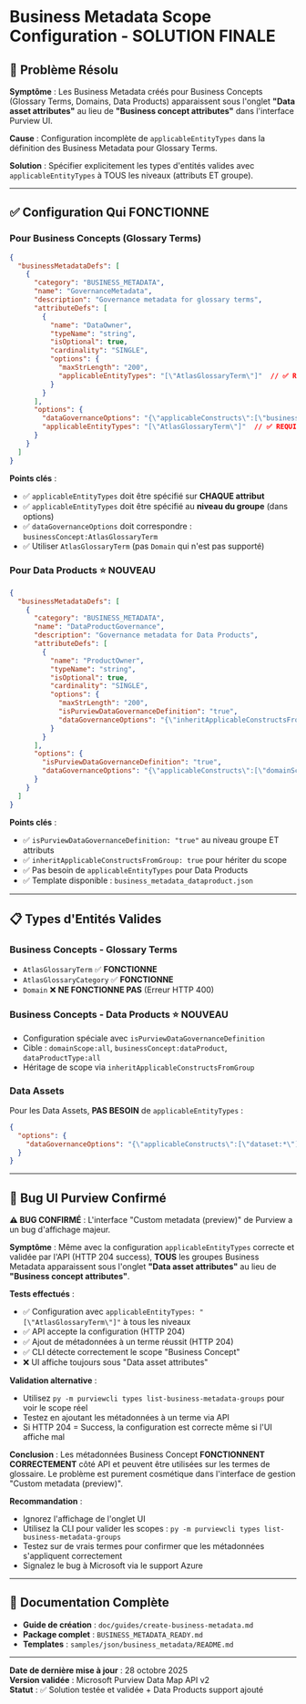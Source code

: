 # Business Metadata Scope Configuration - SOLUTION FINALE

## 🎯 Problème Résolu

**Symptôme** : Les Business Metadata créés pour Business Concepts (Glossary Terms, Domains, Data Products) apparaissent sous l'onglet **"Data asset attributes"** au lieu de **"Business concept attributes"** dans l'interface Purview UI.

**Cause** : Configuration incomplète de `applicableEntityTypes` dans la définition des Business Metadata pour Glossary Terms.

**Solution** : Spécifier explicitement les types d'entités valides avec `applicableEntityTypes` à TOUS les niveaux (attributs ET groupe).

---

## ✅ Configuration Qui FONCTIONNE

### Pour Business Concepts (Glossary Terms)

```json
{
  "businessMetadataDefs": [
    {
      "category": "BUSINESS_METADATA",
      "name": "GovernanceMetadata",
      "description": "Governance metadata for glossary terms",
      "attributeDefs": [
        {
          "name": "DataOwner",
          "typeName": "string",
          "isOptional": true,
          "cardinality": "SINGLE",
          "options": {
            "maxStrLength": "200",
            "applicableEntityTypes": "[\"AtlasGlossaryTerm\"]"  // ✅ REQUIS
          }
        }
      ],
      "options": {
        "dataGovernanceOptions": "{\"applicableConstructs\":[\"businessConcept:AtlasGlossaryTerm\"]}",
        "applicableEntityTypes": "[\"AtlasGlossaryTerm\"]"  // ✅ REQUIS
      }
    }
  ]
}
```

**Points clés** :
- ✅ `applicableEntityTypes` doit être spécifié sur **CHAQUE attribut**
- ✅ `applicableEntityTypes` doit être spécifié au **niveau du groupe** (dans options)
- ✅ `dataGovernanceOptions` doit correspondre : `businessConcept:AtlasGlossaryTerm`
- ✅ Utiliser `AtlasGlossaryTerm` (pas `Domain` qui n'est pas supporté)

### Pour Data Products ⭐ NOUVEAU

```json
{
  "businessMetadataDefs": [
    {
      "category": "BUSINESS_METADATA",
      "name": "DataProductGovernance",
      "description": "Governance metadata for Data Products",
      "attributeDefs": [
        {
          "name": "ProductOwner",
          "typeName": "string",
          "isOptional": true,
          "cardinality": "SINGLE",
          "options": {
            "maxStrLength": "200",
            "isPurviewDataGovernanceDefinition": "true",
            "dataGovernanceOptions": "{\"inheritApplicableConstructsFromGroup\":true,\"applicableConstructs\":[]}"
          }
        }
      ],
      "options": {
        "isPurviewDataGovernanceDefinition": "true",
        "dataGovernanceOptions": "{\"applicableConstructs\":[\"domainScope:all\",\"businessConcept:dataProduct\",\"dataProductType:all\"]}"
      }
    }
  ]
}
```

**Points clés** :
- ✅ `isPurviewDataGovernanceDefinition: "true"` au niveau groupe ET attributs
- ✅ `inheritApplicableConstructsFromGroup: true` pour hériter du scope
- ✅ Pas besoin de `applicableEntityTypes` pour Data Products
- ✅ Template disponible : `business_metadata_dataproduct.json`

---

## 📋 Types d'Entités Valides

### Business Concepts - Glossary Terms
- `AtlasGlossaryTerm` ✅ **FONCTIONNE**
- `AtlasGlossaryCategory` ✅ **FONCTIONNE**  
- `Domain` ❌ **NE FONCTIONNE PAS** (Erreur HTTP 400)

### Business Concepts - Data Products ⭐ NOUVEAU
- Configuration spéciale avec `isPurviewDataGovernanceDefinition`
- Cible : `domainScope:all`, `businessConcept:dataProduct`, `dataProductType:all`
- Héritage de scope via `inheritApplicableConstructsFromGroup`

### Data Assets
Pour les Data Assets, **PAS BESOIN** de `applicableEntityTypes` :

```json
{
  "options": {
    "dataGovernanceOptions": "{\"applicableConstructs\":[\"dataset:*\"]}"
  }
}
```

---

## 🐛 Bug UI Purview Confirmé

**⚠️ BUG CONFIRMÉ** : L'interface "Custom metadata (preview)" de Purview a un bug d'affichage majeur.

**Symptôme** : Même avec la configuration `applicableEntityTypes` correcte et validée par l'API (HTTP 204 success), **TOUS** les groupes Business Metadata apparaissent sous l'onglet **"Data asset attributes"** au lieu de **"Business concept attributes"**.

**Tests effectués** :
- ✅ Configuration avec `applicableEntityTypes: "[\"AtlasGlossaryTerm\"]"` à tous les niveaux
- ✅ API accepte la configuration (HTTP 204)
- ✅ Ajout de métadonnées à un terme réussit (HTTP 204)
- ✅ CLI détecte correctement le scope "Business Concept"
- ❌ UI affiche toujours sous "Data asset attributes"

**Validation alternative** : 
- Utilisez `py -m purviewcli types list-business-metadata-groups` pour voir le scope réel
- Testez en ajoutant les métadonnées à un terme via API
- Si HTTP 204 = Success, la configuration est correcte même si l'UI affiche mal

**Conclusion** : Les métadonnées Business Concept **FONCTIONNENT CORRECTEMENT** côté API et peuvent être utilisées sur les termes de glossaire. Le problème est purement cosmétique dans l'interface de gestion "Custom metadata (preview)".

**Recommandation** : 
- Ignorez l'affichage de l'onglet UI
- Utilisez la CLI pour valider les scopes : `py -m purviewcli types list-business-metadata-groups`
- Testez sur de vrais termes pour confirmer que les métadonnées s'appliquent correctement
- Signalez le bug à Microsoft via le support Azure

---

## 📖 Documentation Complète

- **Guide de création** : `doc/guides/create-business-metadata.md`
- **Package complet** : `BUSINESS_METADATA_READY.md`
- **Templates** : `samples/json/business_metadata/README.md`

---

**Date de dernière mise à jour** : 28 octobre 2025  
**Version validée** : Microsoft Purview Data Map API v2  
**Statut** : ✅ Solution testée et validée + Data Products support ajouté
